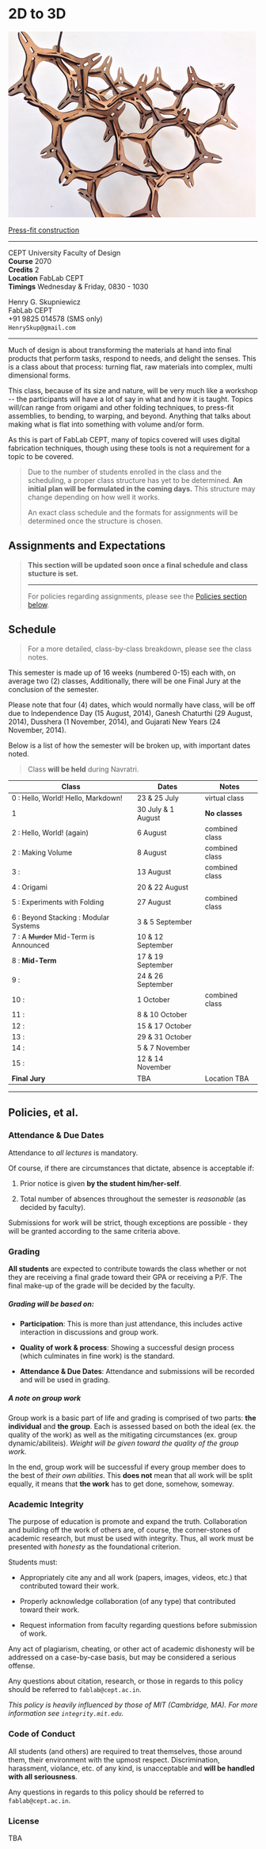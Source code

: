# 2D to 3D

![press-fit](PressFit_srf.png)  

[Press-fit construction](http://fabacademy.org/archives/2014/students/skupniewicz.henry/week02.html)

---

CEPT University Faculty of Design  
**Course** 2070  
**Credits** 2  
**Location** FabLab CEPT  
**Timings** Wednesday & Friday, 0830 - 1030  

Henry G. Skupniewicz  
FabLab CEPT  
+91 9825 014578 (SMS only)  
`HenrySkup@gmail.com`  

---

Much of design is about transforming the materials at hand into final products that perform tasks, respond to needs, and delight the senses. This is a class about that process: turning flat, raw materials into complex, multi dimensional forms.

This class, because of its size and nature, will be very much like a workshop -- the participants will have a lot of say in what and how it is taught.  Topics will/can range from origami and other folding techniques, to press-fit assemblies, to bending, to warping, and beyond.  Anything that talks about making what is flat into something with volume and/or form.

As this is part of FabLab CEPT, many of topics covered will uses digital fabrication techniques, though using these tools is not a requirement for a topic to be covered.

> Due to the number of students enrolled in the class and the scheduling, a proper class structure has yet to be determined.  **An initial plan will be formulated in the coming days.**  This structure may change depending on how well it works.
>
> An exact class schedule and the formats for assignments will be determined once the structure is chosen.

## Assignments and Expectations

> **This section will be updated soon once a final schedule and class stucture is set.**
>
> ---
>
> For policies regarding assignments, please see the [Policies section below](#policies).


## Schedule

> For a more detailed, class-by-class breakdown, please see the class notes.

This semester is made up of 16 weeks (numbered 0-15) each with, on average two (2) classes, Additionally, there will be one Final Jury at the conclusion of the semester.  

Please note that four (4) dates, which would normally have class, will be off due to Independence Day (15 August, 2014), Ganesh Chaturthi (29 August, 2014), Dusshera (1 November, 2014), and Gujarati New Years (24 November, 2014).  

Below is a list of how the semester will be broken up, with important dates noted.

> Class **will be held** during Navratri.

| Class                                 | Dates              | Notes          |
|---------------------------------------|--------------------|----------------|
| 0 : Hello, World!  Hello, Markdown!   | 23 & 25 July       | virtual class  |
| 1                                     | 30 July & 1 August | **No classes** |
| 2 : Hello, World! (again)             | 6 August           | combined class |
| 2 : Making Volume                     | 8 August           | combined class |
| 3 :                                   | 13 August          | combined class |
| 4 : Origami                           | 20 & 22 August     |                |
| 5 : Experiments with Folding          | 27 August          | combined class |
| 6 : Beyond Stacking : Modular Systems | 3 & 5 September    |                |
| 7 : A ~~Murder~~ Mid-Term is Announced | 10 & 12 September |                |
| 8 : **Mid-Term**                      | 17 & 19 September  |                |
| 9 :                                   | 24 & 26 September  |                |
| 10 :                                  | 1 October          | combined class |
| 11 :                                  | 8 & 10 October     |                |
| 12 :                                  | 15 & 17 October    |                |
| 13 :                                  | 29 & 31 October    |                |
| 14 :                                  | 5 & 7 November     |                |
| 15 :                                  | 12 & 14 November   |                |
| **Final Jury**                        | TBA                | Location TBA   |

---

## Policies, et al.

### Attendance & Due Dates

Attendance to *all lectures* is mandatory.  

Of course, if there are circumstances that dictate, absence is acceptable if:

1. Prior notice is given **by the student him/her-self**.

2. Total number of absences throughout the semester is *reasonable* (as decided by faculty).

Submissions for work will be strict, though exceptions are possible - they will be granted according to the same criteria above.

### Grading

**All students** are expected to contribute towards the class whether or not they are receiving a final grade toward their GPA or receiving a P/F.  The final make-up of the grade will be decided by the faculty.

##### Grading will be based on:

* **Participation**: This is more than just attendance, this includes active interaction in discussions and group work.

* **Quality of work & process**: Showing a successful design process (which culminates in fine work) is the standard.

* **Attendance & Due Dates**: Attendance and submissions will be recorded and will be used in grading.

##### A note on group work

Group work is a basic part of life and grading is comprised of two parts: **the individual** and **the group**.  Each is assessed based on both the ideal (ex. the quality of the work) as well as the mitigating circumstances (ex. group dynamic/abiliteis).  *Weight will be given toward the quality of the group work.*

In the end, group work will be successful if every group member does to the best of *their own abilities*.  This **does not** mean that all work will be split equally, it means that **the work** has to get done, somehow, someway.

### Academic Integrity

The purpose of education is promote and expand the truth.  Collaboration and building off the work of others are, of course, the corner-stones of academic research, but must be used with integrity.  Thus, all work must be presented with *honesty* as the foundational criterion.

Students must:

* Appropriately cite any and all work (papers, images, videos, etc.) that contributed toward their work.

* Properly acknowledge collaboration (of any type) that contributed toward their work.

* Request information from faculty regarding questions before submission of work.

Any act of plagiarism, cheating, or other act of academic dishonesty will be addressed on a case-by-case basis, but may be considered a serious offense.

Any questions about citation, research, or those in regards to this policy should be referred to ```fablab@cept.ac.in```.

*This policy is heavily influenced by those of MIT (Cambridge, MA).  For more information see ```integrity.mit.edu```.*

### Code of Conduct

All students (and others) are required to treat themselves, those around them, their environment with the upmost respect.  Discrimination, harassment, violance, etc. of any kind, is unacceptable and **will be handled with all seriousness**.  

Any questions in regards to this policy should be referred to ```fablab@cept.ac.in```.

### License  

TBA
